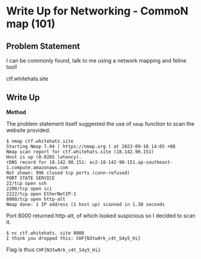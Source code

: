 # Write Up for Networking - CommoN map (101)
## Problem Statement
I can be commonly found, talk to me using a network mapping and feline tool!

ctf.whitehats.site
## Write Up

**Method**

The problem statement itself suggested the use of `nmap` function to scan the website provided.
```
$ nmap ctf.whitehats.site
Starting Nmap 7.94 ( https://nmap.org ) at 2023-09-18 14:05 +08
Nmap scan report for ctf.whitehats.site (18.142.90.151)
Host is up (0.0265 latency).
rDNS record for 18.142.90.151: ec2-18-142-90-151.ap-southeast-1.compute.amazonaws.com
Not shown: 996 closed tcp ports (conn-refused)
PORT STATE SERVICE
22/tcp open ssh
2200/tcp open ici
2222/tcp open EtherNetIP-1
8000/tcp open http-alt
Nmap done: 1 IP address (1 host up) scanned in 1.30 seconds
```
Port 8000 returned http-alt, of which looked suspicious so I decided to scan it.
```
$ nc ctf.whitehats. site 8000
I think you dropped this: CHF{N3tw0rk_c4t_S4y5_Hi}
```
Flag is thus `CHF{N3tw0rk_c4t_S4y5_Hi}`

